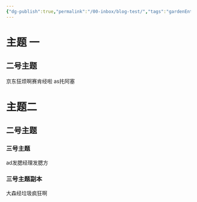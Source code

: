 ```yaml
---
{"dg-publish":true,"permalink":"/00-inbox/blog-test/","tags":"gardenEntry"}
---
```


# 主题 一
## 二号主题
京东狂烦啊赛肯经啦 as扥阿塞
# 主题二
## 二号主题
### 三号主题
ad发腮经理发腮方
### 三号主题副本
大森经垃圾疯狂啊